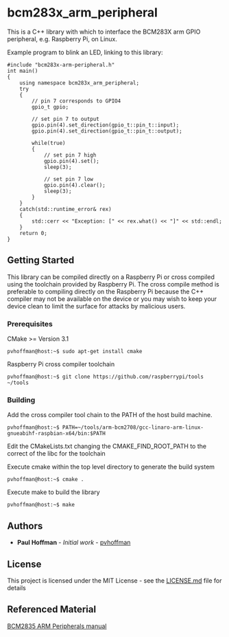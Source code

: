 # bcm283x_arm_peripheral

This is a C++ library with which to interface the BCM283X arm GPIO peripheral, e.g. Raspberry Pi, on Linux.

Example program to blink an LED, linking to this library:
```
#include "bcm283x-arm-peripheral.h"
int main()
{
    using namespace bcm283x_arm_peripheral;
    try
    {
        // pin 7 corresponds to GPIO4
        gpio_t gpio;

        // set pin 7 to output
        gpio.pin(4).set_direction(gpio_t::pin_t::input);
        gpio.pin(4).set_direction(gpio_t::pin_t::output);

        while(true)
        {
            // set pin 7 high
            gpio.pin(4).set();
            sleep(3);

            // set pin 7 low
            gpio.pin(4).clear();
            sleep(3);
        }
    }
    catch(std::runtime_error& rex)
    {
        std::cerr << "Exception: [" << rex.what() << "]" << std::endl;
    }
    return 0;
}
```

## Getting Started

This library can be compiled directly on a Raspberry Pi or cross compiled using the toolchain provided by Raspberry Pi.  The cross compile method is preferable to compiling directly on the Raspberry Pi because the C++ compiler may not be available on the device or you may wish to keep your device clean to limit the surface for attacks by malicious users.

### Prerequisites

CMake >= Version 3.1
```
pvhoffman@host:~$ sudo apt-get install cmake
```

Raspberry Pi cross compiler toolchain
```
pvhoffman@host:~$ git clone https://github.com/raspberrypi/tools ~/tools
```

### Building

Add the cross compiler tool chain to the PATH of the host build machine. 
```
pvhoffman@host:~$ PATH=~/tools/arm-bcm2708/gcc-linaro-arm-linux-gnueabihf-raspbian-x64/bin:$PATH
```

Edit the CMakeLists.txt changing the CMAKE_FIND_ROOT_PATH to the correct of the libc for the toolchain

Execute cmake within the top level directory to generate the build system
```
pvhoffman@host:~$ cmake .
```

Execute make to build the library
```
pvhoffman@host:~$ make
```
## Authors

* **Paul Hoffman** - *Initial work* - [pvhoffman](https://github.com/pvhoffman)

## License

This project is licensed under the MIT License - see the [LICENSE.md](LICENSE.md) file for details


## Referenced Material

[BCM2835 ARM Peripherals manual](BCM2835-ARM-Peripherals.pdf)

